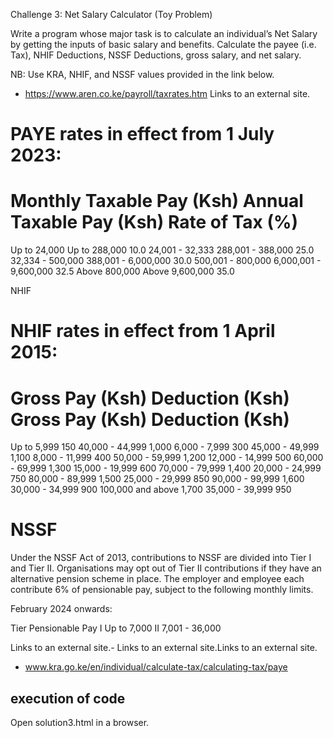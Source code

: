 Challenge 3: Net Salary Calculator (Toy Problem)

Write a program whose major task is to calculate an individual’s Net Salary by getting the inputs of basic salary and benefits. Calculate the payee (i.e. Tax), NHIF Deductions, NSSF Deductions, gross salary, and net salary. 

NB: Use KRA, NHIF, and NSSF values provided in the link below.

- https://www.aren.co.ke/payroll/taxrates.htm Links to an external site.

# PAYE rates in effect from 1 July 2023:

# Monthly Taxable Pay (Ksh)	Annual Taxable Pay (Ksh)	Rate of Tax (%)
Up to 24,000	              Up to 288,000	            10.0
24,001 - 32,333	            288,001 - 388,000	        25.0
32,334 - 500,000	          388,001 - 6,000,000	      30.0
500,001 - 800,000 	        6,000,001 - 9,600,000	    32.5
Above 800,000	              Above 9,600,000   	      35.0

NHIF
# NHIF rates in effect from 1 April 2015:

# Gross Pay (Ksh)	    Deduction (Ksh)	 	Gross Pay (Ksh)	      Deduction (Ksh)
Up to 5,999     	  150	 	                  40,000 -            44,999	1,000
6,000 -             7,999	300	 	                45,000 -            49,999	1,100
8,000 -             11,999	400	 	              50,000 -            59,999	1,200
12,000 -            14,999	500	 	              60,000 -            69,999	1,300
15,000 -            19,999	600	 	              70,000 -            79,999	1,400
20,000 -            24,999	750	 	              80,000 -            89,999	1,500
25,000 -            29,999	850	 	              90,000 -            99,999	1,600
30,000 -            34,999	900	 	              100,000 and above	  1,700
35,000 -            39,999	950	 	 	 

# NSSF
Under the NSSF Act of 2013, contributions to NSSF are divided into Tier I and Tier II. Organisations may opt out of Tier II contributions if they have an alternative pension scheme in place. The employer and employee each contribute 6% of pensionable pay, subject to the following monthly limits.

February 2024 onwards:

Tier	    Pensionable Pay
I	        Up to 7,000
II	      7,001 - 36,000

Links to an external site.-  Links to an external site.Links to an external site.
- www.kra.go.ke/en/individual/calculate-tax/calculating-tax/paye

## execution of code
Open solution3.html in a browser.